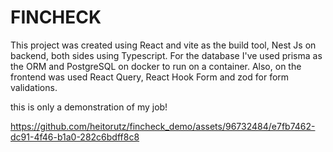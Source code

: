 # FINCHECK

This project was created using React and vite as the build tool, Nest Js on backend, both sides using Typescript.
For the database I've used prisma as the ORM and PostgreSQL on docker to run on a container.
Also, on the frontend was used React Query, React Hook Form and zod for form validations.

this is only a demonstration of my job!

https://github.com/heitorutz/fincheck_demo/assets/96732484/e7fb7462-dc91-4f46-b1a0-282c6bdff8c8


